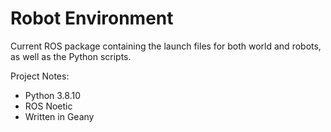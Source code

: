 # Robot Environment

Current ROS package containing the launch files for both world and robots, as well as the Python scripts.

Project Notes:
- Python 3.8.10
- ROS Noetic
- Written in Geany
